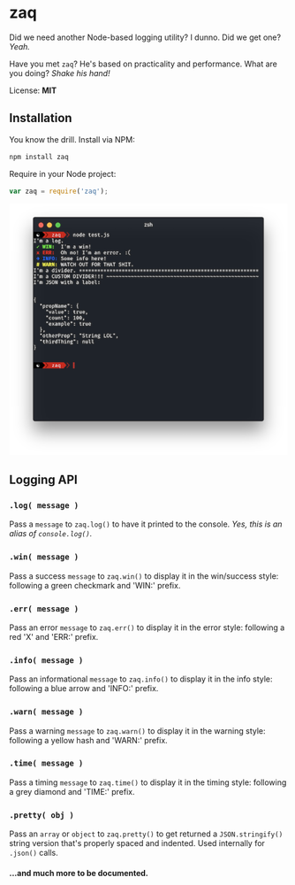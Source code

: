 # zaq

Did we need another Node-based logging utility? I dunno. Did we get one? *Yeah.*

Have you met `zaq`? He's based on practicality and performance. What are you doing? *Shake his hand!*

License: **MIT**


## Installation
You know the drill. Install via NPM:
```bash
npm install zaq
```
Require in your Node project:
```js
var zaq = require('zaq');
```
![Zaq Demo](./demo.png)


## Logging API

### `.log( message )`
Pass a `message` to `zaq.log()` to have it printed to the console. *Yes, this is an alias of `console.log()`.*


### `.win( message )`
Pass a success `message` to `zaq.win()` to display it in the win/success style: following a green checkmark and 'WIN:' prefix.

### `.err( message )`
Pass an error `message` to `zaq.err()` to display it in the error style: following a red 'X' and 'ERR:' prefix.

### `.info( message )`
Pass an informational `message` to `zaq.info()` to display it in the info style: following a blue arrow and 'INFO:' prefix.

### `.warn( message )`
Pass a warning `message` to `zaq.warn()` to display it in the warning style: following a yellow hash and 'WARN:' prefix.

### `.time( message )`
Pass a timing `message` to `zaq.time()` to display it in the timing style: following a grey diamond and 'TIME:' prefix.

### `.pretty( obj )`
Pass an `array` or `object` to `zaq.pretty()` to get returned a `JSON.stringify()` string version that's properly spaced and indented. Used internally for `.json()` calls.

#### ...and much more to be documented.
